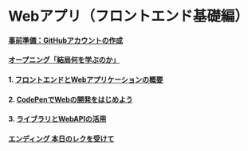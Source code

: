 # Webアプリ（フロントエンド基礎編）

#### [事前準備：GitHubアカウントの作成](https://zenn.dev/protoout/articles/50-howto-github-setup)

#### [オープニング「結局何を学ぶのか」](https://dlssolution-my.sharepoint.com/:p:/g/personal/sito_dl-techx-xedge_net/ESdxk-tAaU9Os75h4qTxnc4B0Ta0vnoUWco2Ip2EYSsFpg?e=8FRruA)

#### 1. [フロントエンドとWebアプリケーションの概要](01.md)

#### 2. [CodePenでWebの開発をはじめよう](02.md)

#### 3. [ライブラリとWebAPIの活用](03.md)

#### [エンディング 本日のレクを受けて](ending.md)


